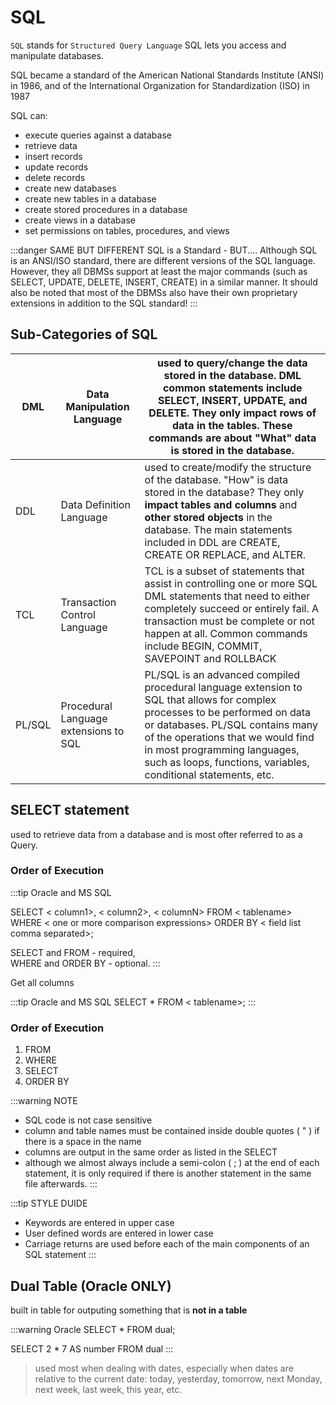 # SQL

`SQL` stands for `Structured Query Language` SQL lets you access and manipulate databases.

SQL became a standard of the American National Standards Institute (ANSI) in 1986, and of the International Organization for Standardization (ISO) in 1987

 SQL can:
- execute queries against a database
- retrieve data 
- insert records
- update records
- delete records
- create new databases
- create new tables in a database
- create stored procedures in a database
- create views in a database
- set permissions on tables, procedures, and views

:::danger SAME BUT DIFFERENT
SQL is a Standard - BUT.... Although SQL is an ANSI/ISO standard, there are different versions of the SQL language. However, they all DBMSs support at least the major commands (such as SELECT, UPDATE, DELETE, INSERT, CREATE) in a similar manner.  It should also be noted that most of the DBMSs also have their own proprietary extensions in addition to the SQL standard!
:::


## Sub-Categories of SQL

| DML	| Data Manipulation Language	| used to query/change the data stored in the database.  DML common statements include SELECT, INSERT, UPDATE, and DELETE.  They only **impact rows** of data in the tables.  These commands are about "What" data is stored in the database.
| -- | -- | -- |
| DDL	| Data Definition Language	| used to create/modify the structure of the database.  "How" is data stored in the database?  They only **impact tables and columns** and **other stored objects** in the database.  The main statements included in DDL are CREATE, CREATE OR REPLACE, and ALTER.
| TCL	| Transaction Control Language	| TCL is a subset of statements that assist in controlling one or more SQL DML statements that need to either completely succeed or entirely fail.  A transaction must be complete or not happen at all.  Common commands include BEGIN, COMMIT, SAVEPOINT and ROLLBACK
| PL/SQL	| Procedural Language extensions to SQL	| PL/SQL is an advanced compiled procedural language extension to SQL that allows for complex processes to be performed on data or databases.  PL/SQL contains many of the operations that we would find in most programming languages, such as loops, functions, variables, conditional statements, etc.

## SELECT statement

used to retrieve data from a database and is most ofter referred to as a Query.

### Order of Execution

:::tip Oracle and MS SQL

SELECT < column1>, < column2>, < columnN>
FROM < tablename>
WHERE < one or more comparison expressions>
ORDER BY < field list comma separated>;

SELECT and FROM - required,  
  WHERE and ORDER BY - optional.
:::

Get all columns
  
:::tip Oracle and MS SQL
  SELECT * FROM < tablename>;
:::
  
### Order of Execution
  
1. FROM
2. WHERE
3. SELECT
4. ORDER BY

:::warning NOTE
  - SQL code is not case sensitive
  - column and table names must be contained inside double quotes ( " ) if there is a space in the name
  - columns are output in the same order as listed in the SELECT
  - although we almost always include a semi-colon ( ; ) at the end of each statement, it is only required if there is another statement in the same file afterwards.
:::
  
:::tip STYLE DUIDE
- Keywords are entered in upper case
- User defined words are entered in lower case
- Carriage returns are used before each of the main components of an SQL statement
:::

 ## Dual Table (Oracle ONLY)
 
 built in table for outputing something that is **not in a table**
 
 :::warning Oracle
 SELECT * FROM dual;
 
 SELECT 2 * 7 AS number FROM dual
 :::
 
 > used most when dealing with dates, especially when dates are relative to the current date: today, yesterday, tomorrow, next Monday, next week, last week, this year, etc.
